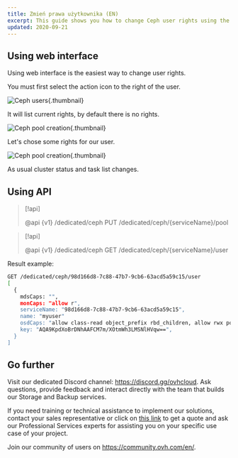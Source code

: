 ```yaml
---
title: Zmień prawa użytkownika (EN)
excerpt: This guide shows you how to change Ceph user rights using the web interface.
updated: 2020-09-21
---
```


## Using web interface
Using web interface is the easiest way to change user rights.

You must first select the action icon to the right of the user.

![Ceph users](change_user_rights_1.png){.thumbnail}

It will list current rights, by default there is no rights.

![Ceph pool creation](change_user_rights_2.png){.thumbnail}

Let's chose some rights for our user.

![Ceph pool creation](change_user_rights_3.png){.thumbnail}

As usual cluster status and task list changes.

## Using API

> [!api]
>
> @api {v1} /dedicated/ceph PUT /dedicated/ceph/{serviceName}/pool
>

> [!api]
>
> @api {v1} /dedicated/ceph GET /dedicated/ceph/{serviceName}/user
>
Result example:

```bash
GET /dedicated/ceph/98d166d8-7c88-47b7-9cb6-63acd5a59c15/user
[
  {
    mdsCaps: "",
    monCaps: "allow r",
    serviceName: "98d166d8-7c88-47b7-9cb6-63acd5a59c15",
    name: "myuser"
    osdCaps: "allow class-read object_prefix rbd_children, allow rwx pool=mypool",
    key: "AQA9KpdXoBrDNhAAFCM7m/XOtmWh3LMSNlHVqw==",
  }
]
```

## Go further

Visit our dedicated Discord channel: <https://discord.gg/ovhcloud>. Ask questions, provide feedback and interact directly with the team that builds our Storage and Backup services.

If you need training or technical assistance to implement our solutions, contact your sales representative or click on [this link](https://www.ovhcloud.com/pl/professional-services/) to get a quote and ask our Professional Services experts for assisting you on your specific use case of your project.

Join our community of users on <https://community.ovh.com/en/>.
